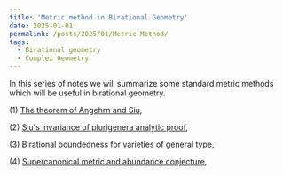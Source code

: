 ```yaml
---
title: 'Metric method in Birational Geometry'
date: 2025-01-01
permalink: /posts/2025/01/Metric-Method/
tags:
  - Birational geometry
  - Complex Geometry
---
```


In this series of notes we will summarize some standard metric methods which will be useful in birational geometry.

(1) [The theorem of Angehrn and Siu](),

(2) [Siu's invariance of plurigenera analytic proof](),

(3) [Birational boundedness for varieties of general type](),

(4) [Supercanonical metric and abundance conjecture](),
